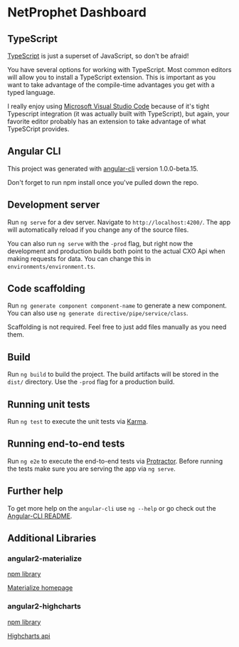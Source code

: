 # NetProphet Dashboard

## TypeScript

[TypeScript](https://www.typescriptlang.org/) is just a superset of JavaScript, so don't be afraid!

You have several options for working with TypeScript. Most common editors will allow you to install a TypeScript extension. This is important as you want to take advantage of the compile-time advantages you get with a typed language.

I really enjoy using [Microsoft Visual Studio Code](https://code.visualstudio.com/) because of it's tight Typescript integration (it was actually built with TypeScript), but again, your favorite editor probably has an extension to take advantage of what TypeSCript provides.

## Angular CLI

This project was generated with [angular-cli](https://github.com/angular/angular-cli) version 1.0.0-beta.15.

Don't forget to run npm install once you've pulled down the repo.

## Development server
Run `ng serve` for a dev server. Navigate to `http://localhost:4200/`. The app will automatically reload if you change any of the source files.

You can also run `ng serve` with the `-prod` flag, but right now the development and production builds both point to the actual CXO Api when making requests for data. You can change this in `environments/environment.ts`.

## Code scaffolding

Run `ng generate component component-name` to generate a new component. You can also use `ng generate directive/pipe/service/class`.

Scaffolding is not required. Feel free to just add files manually as you need them.

## Build

Run `ng build` to build the project. The build artifacts will be stored in the `dist/` directory. Use the `-prod` flag for a production build.

## Running unit tests

Run `ng test` to execute the unit tests via [Karma](https://karma-runner.github.io).

## Running end-to-end tests

Run `ng e2e` to execute the end-to-end tests via [Protractor](http://www.protractortest.org/). 
Before running the tests make sure you are serving the app via `ng serve`.

## Further help

To get more help on the `angular-cli` use `ng --help` or go check out the [Angular-CLI README](https://github.com/angular/angular-cli/blob/master/README.md).


## Additional Libraries

### angular2-materialize

[npm library](https://www.npmjs.com/package/angular2-materialize)

[Materialize homepage](http://materializecss.com/)

### angular2-highcharts

[npm library](https://www.npmjs.com/package/angular2-highcharts)

[Highcharts api](http://api.highcharts.com/highcharts)